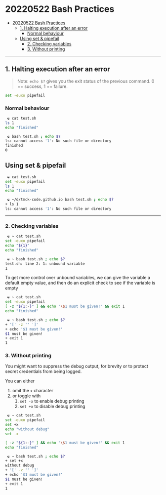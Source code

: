 # 20220522 Bash Practices

- [20220522 Bash Practices](#20220522-bash-practices)
  - [1. Halting execution after an error](#1-halting-execution-after-an-error)
    - [Normal behaviour](#normal-behaviour)
  - [Using set & pipefail](#using-set--pipefail)
    - [2. Checking variables](#2-checking-variables)
    - [3. Without printing](#3-without-printing)

---

## 1. Halting execution after an error

> Note: `echo $?` gives you the exit status of the previous command. 0 == success, 1 == failure.

```bash
set -euxo pipefail
```

### Normal behaviour

```bash
 ☯ cat test.sh
ls 1
echo "finished"
```

```bash
 ☯ bash test.sh ; echo $?
ls: cannot access '1': No such file or directory
finished
0
```

## Using set & pipefail

```bash
 ☯ cat test.sh
set -euxo pipefail
ls 1
echo "finished"
```

```bash
 ☯ ~/d/tmck-code.github.io bash test.sh ; echo $?
+ ls 1
ls: cannot access '1': No such file or directory
```

---

### 2. Checking variables

```bash
 ☯ ~ cat test.sh
set -euxo pipefail
echo "${1}"
echo "finished"
```

```bash
 ☯ ~ bash test.sh ; echo $?
test.sh: line 2: 1: unbound variable
1
```

To get more control over unbound variables, we can give the variable a default empty value, and then do an explicit check to see if the variable is empty

```bash
 ☯ ~ cat test.sh
set -euxo pipefail
[ -z "${1:-}" ] && echo "\$1 must be given!" && exit 1
echo "finished"
```

```bash
 ☯ ~ bash test.sh ; echo $?
+ '[' -z '' ']'
+ echo '$1 must be given!'
$1 must be given!
+ exit 1
1
```

### 3. Without printing

You might want to suppress the debug output, for brevity or to protect secret credentials from being logged.

You can either

1. omit the `x` character
2. or toggle with
   1. `set -x` to enable debug printing
   2. `set +x` to disable debug printing

```bash
 ☯ ~ cat test.sh
set -euxo pipefail
set +x
echo "without debug"
set -x

[ -z "${1:-}" ] && echo "\$1 must be given!" && exit 1
echo "finished"
```

```bash
 ☯ ~ bash test.sh ; echo $?
+ set +x
without debug
+ '[' -z '' ']'
+ echo '$1 must be given!'
$1 must be given!
+ exit 1
1
```
